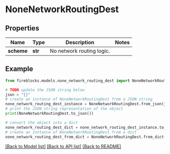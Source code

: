 # NoneNetworkRoutingDest


## Properties

Name | Type | Description | Notes
------------ | ------------- | ------------- | -------------
**scheme** | **str** | No network routing logic. | 

## Example

```python
from fireblocks.models.none_network_routing_dest import NoneNetworkRoutingDest

# TODO update the JSON string below
json = "{}"
# create an instance of NoneNetworkRoutingDest from a JSON string
none_network_routing_dest_instance = NoneNetworkRoutingDest.from_json(json)
# print the JSON string representation of the object
print(NoneNetworkRoutingDest.to_json())

# convert the object into a dict
none_network_routing_dest_dict = none_network_routing_dest_instance.to_dict()
# create an instance of NoneNetworkRoutingDest from a dict
none_network_routing_dest_from_dict = NoneNetworkRoutingDest.from_dict(none_network_routing_dest_dict)
```
[[Back to Model list]](../README.md#documentation-for-models) [[Back to API list]](../README.md#documentation-for-api-endpoints) [[Back to README]](../README.md)


